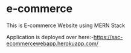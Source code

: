 # e-commerce
This is E-commerce Website using MERN Stack

Application is deployed over here:-https://sac-ecommercewebapp.herokuapp.com/
